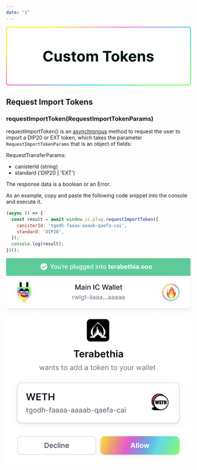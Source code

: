 ```yaml
---
date: "1"
---
```


![](imgs/custom-tokens.png)

## Request Import Tokens

### requestImportToken(RequestImportTokenParams)

requestImportToken() is an [asynchronous](https://developer.mozilla.org/en-US/docs/Learn/JavaScript/Asynchronous) method to request the user to import a DIP20 or EXT token, which takes the parameter `RequestImportTokenParams` that is an object of fields:

RequestTransferParams:

- canisterId (string)
- standard ('DIP20 | 'EXT')

The response data is a boolean or an Error.

As an example, copy and paste the following code snippet into the console and execute it.

```js
(async () => {
  const result = await window.ic.plug.requestImportToken({
    canisterId: 'tgodh-faaaa-aaaab-qaefa-cai',
    standard: 'DIP20',
  });
  console.log(result);
})();
```
![](imgs/import-token.png)
